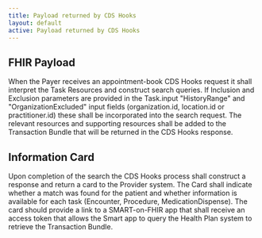 ```yaml
---
title: Payload returned by CDS Hooks
layout: default
active: Payload returned by CDS Hooks
---
```


## FHIR Payload
When the Payer receives an appointment-book CDS Hooks request it shall interpret the Task Resources and construct search queries.
If Inclusion and Exclusion parameters are provided in the Task.input "HistoryRange" and "OrganizationExcluded" input fields (organization.id, location.id or practitioner.id) these shall be incorporated into the search request.
The relevant resources and supporting resources shall be added to the Transaction Bundle that will be returned in the CDS Hooks response.

## Information Card
Upon completion of the search the CDS Hooks process shall construct a response and return a card to the Provider system.
The Card shall indicate whether a match was found for the patient and whether information is available for each task (Encounter, Procedure, MedicationDispense).
The card should provide a link to a SMART-on-FHIR app that shall receive an access token that allows the Smart app to query the Health Plan system to retrieve the Transaction Bundle.

